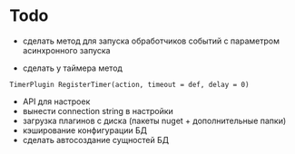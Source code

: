 ﻿# Todo

+ сделать метод для запуска обработчиков событий с параметром асинхронного запуска
- сделать у таймера метод 
```
TimerPlugin RegisterTimer(action, timeout = def, delay = 0)
```
- API для настроек
- вынести connection string в настройки
- загрузка плагинов с диска (пакеты nuget + дополнительные папки)
- кэширование конфигурации БД
- сделать автосоздание сущностей БД